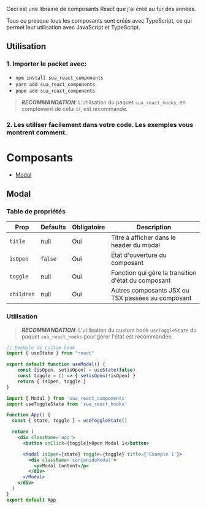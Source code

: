 Ceci est une librairie de composants React que j'ai créé au fur des années.

Tous ou presque tous les composants sont créés avec TypeScript, ce qui permet leur utilisation avec JavaScript et TypeScript.

## Utilisation

### 1. Importer le packet avec:

- `npm install sua_react_components`
- `yarn add sua_react_components`
- `pnpm add sua_react_components`

> ***RECOMMANDATION***: L'utilisation du paquet `sua_react_hooks`, en complement de celui ci, est recommande.

### 2. Les utiliser facilement dans votre code. Les exemples vous montrent comment.

# Composants

- [Modal](#modal)

## Modal

### Table de propriétés

| Prop | Defaults | Obligatoire | Description |
|-|-|-|-|
| `title` | null | Oui | Titre à afficher dans le header du modal |
| `isOpen` | `false` | Oui | État d'ouverture du composant |
| `toggle` | null | Oui | Fonction qui gère la transition d'état du composant |
| `children` | null | Oui | Autres composants JSX ou TSX passées au composant |

### Utilisation

> ***RECOMMANDATION***: L'utilisation du custom hook `useToggleState` du paquet `sua_react_hooks` pour gérer l'état est recommandée.

```jsx
// Exemple de custom hook
import { useState } from "react"

export default function useModal() {
    const [isOpen, setisOpen] = useState(false)
    const toggle = () => { setisOpen(!isOpen) }
    return { isOpen, toggle }
}
```

```jsx
import { Modal } from 'sua_react_components'
import useToggleState from 'sua_react_hooks'

function App() { 
  const { state, toggle } = useToggleState()

  return (
    <div className='app'>
      <button onClick={toggle}>Open Modal 1</button>

      <Modal isOpen={state} toggle={toggle} title={'Example 1'}>
        <div className='contenidoModal'>
          <p>Modal Content</p>
        </div>
      </Modal>
    </div>
  )
}
export default App
```